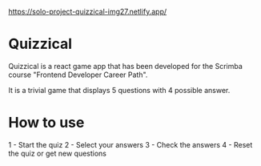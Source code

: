https://solo-project-quizzical-img27.netlify.app/

# Quizzical

Quizzical is a react game app that has been developed for the Scrimba course "Frontend Developer Career Path".

It is a trivial game that displays 5 questions with 4 possible answer.

# How to use
1 - Start the quiz
2 - Select your answers
3 - Check the answers
4 - Reset the quiz or get new questions

